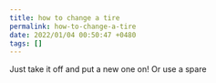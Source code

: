 ```yaml
---
title: how to change a tire
permalink: how-to-change-a-tire
date: 2022/01/04 00:50:47 +0480
tags: []
---
```


Just take it off and put a new one on!
Or use a spare
